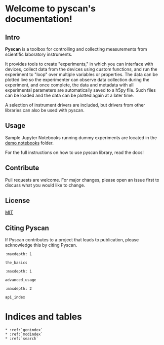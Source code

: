 Welcome to pyscan's documentation!
==================================

## Intro

**Pyscan** is a toolbox for controlling and collecting measurements from scientific laboratory instruments.

It provides tools to create "experiments," in which you can interface with devices, collect data from the devices using custom functions, and run the experiment to "loop" over multiple variables or properties. The data can be plotted live so the experimenter can observe data collection during the experiment, and once complete, the data and metadata with all experimental parameters are automatically saved to a h5py file. Such files can be loaded and the data can be plotted again at a later time.

A selection of instrument drivers are included, but drivers from other libraries can also be used with pyscan.

## Usage

Sample Jupyter Notebooks running dummy experiments are located in the [demo notebooks](./basics/demo_notebooks) folder.

For the full instructions on how to use pyscan library, read the docs!

## Contribute

Pull requests are welcome. For major changes, please open an issue first to discuss what you would like to change.

## License
[MIT](https://choosealicense.com/licenses/mit/)

## Citing Pyscan

If Pyscan contributes to a project that leads to publication, please acknowledge this by citing Pyscan.

```{toctree}
:maxdepth: 1

the_basics
```

```{toctree}
:maxdepth: 1

advanced_usage
```

```{toctree}
:maxdepth: 2

api_index
```

# Indices and tables

```{eval-rst}
* :ref:`genindex`
* :ref:`modindex`
* :ref:`search`
```

